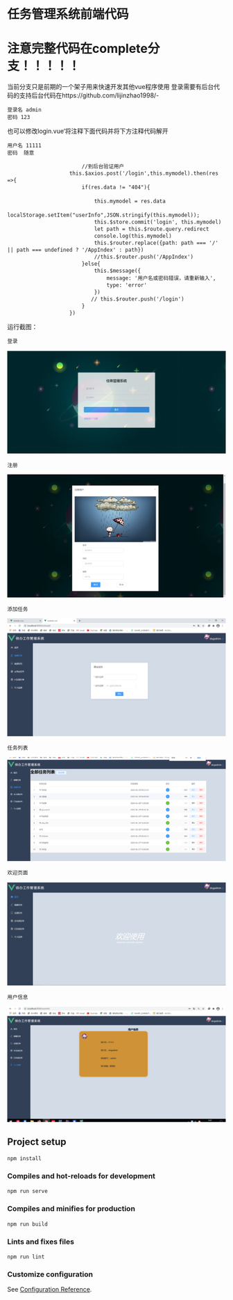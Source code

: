 # 任务管理系统前端代码
# 注意完整代码在complete分支！！！！！
当前分支只是前期的一个架子用来快速开发其他vue程序使用
登录需要有后台代码的支持后台代码在https://github.com/lijinzhao1998/-
```
登录名 admin
密码 123
```
也可以修改login.vue‘将注释下面代码并将下方注释代码解开
```
用户名 11111
密码  随意
```
                            
                            
                            //到后台验证用户
                        this.$axios.post('/login',this.mymodel).then(res =>{
                            if(res.data != "404"){

                                this.mymodel = res.data
                                localStorage.setItem("userInfo",JSON.stringify(this.mymodel));
                                this.$store.commit('login', this.mymodel)
                                let path = this.$route.query.redirect
                                console.log(this.mymodel)
                                this.$router.replace({path: path === '/' || path === undefined ? '/AppIndex' : path})
                                //this.$router.push('/AppIndex')
                            }else{
                                this.$message({
                                    message: '用户名或密码错误，请重新输入',
                                    type: 'error'
                                })
                               // this.$router.push('/login')
                            }
                        })
                        
 运行截图：
 ```
登录
```
![图片](https://raw.githubusercontent.com/lijinzhao1998/VUE--todolist/a/login.png)
```
注册
```
![图片](https://github.com/lijinzhao1998/VUE--todolist/blob/a/adduser.png)
```
添加任务
```
![图片](https://raw.githubusercontent.com/lijinzhao1998/VUE--todolist/a/add.png)
```
任务列表
```
![图片](https://raw.githubusercontent.com/lijinzhao1998/VUE--todolist/a/todo.png)
```
欢迎页面
```
![图片](https://raw.githubusercontent.com/lijinzhao1998/VUE--todolist/a/todolist.png)
```
用户信息
```
![图片](https://raw.githubusercontent.com/lijinzhao1998/VUE--todolist/a/userinfo.png)

   
 
## Project setup
```
npm install
```

### Compiles and hot-reloads for development
```
npm run serve
```

### Compiles and minifies for production
```
npm run build
```

### Lints and fixes files
```
npm run lint
```

### Customize configuration
See [Configuration Reference](https://cli.vuejs.org/config/).
